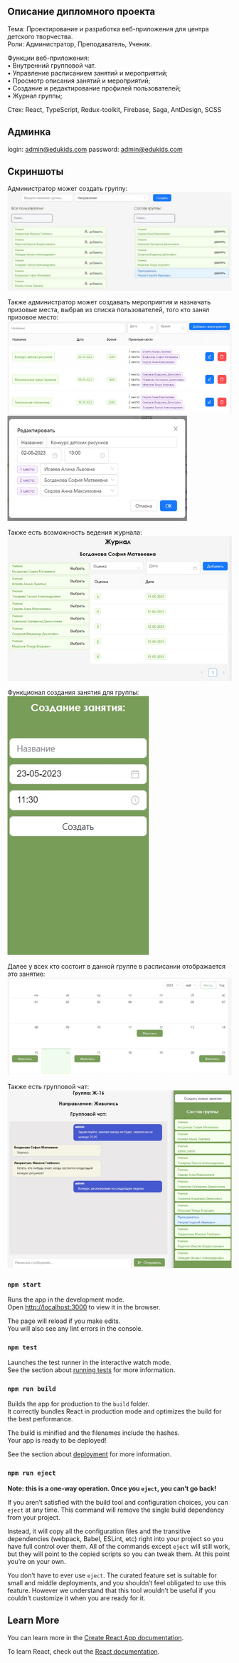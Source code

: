 ## Описание дипломного проекта

Тема: Проектирование и разработка веб-приложения для центра детского творчества.\
Роли: Администратор, Преподаватель, Ученик.

Функции веб-приложения: \
• Внутренний групповой чат.\
• Управление расписанием занятий и мероприятий; \
• Просмотр описания занятий и мероприятий; \
• Создание и редактирование профилей пользователей; \
• Журнал группы;

Стек: React, TypeScript, Redux-toolkit, Firebase, Saga, AntDesign, SCSS

## Админка

login: admin@edukids.com
password: admin@edukids.com

## Скриншоты

Администратор может создать группу:
![1.jpg](public%2Fimages%2F1.jpg)

Также администратор может создавать мероприятия и назначать призовые места, выбрав из списка пользователей, того кто занял призовое место:
![2.jpg](public%2Fimages%2F2.jpg)
![3.jpg](public%2Fimages%2F3.jpg)

Также есть возможность ведения журнала:
![4.jpg](public%2Fimages%2F4.jpg)

Функционал создания занятия для группы:
![5.jpg](public%2Fimages%2F5.jpg)

Далее у всех кто состоит в данной группе в расписании отображается это занятие:
![6.jpg](public%2Fimages%2F6.jpg)

Также есть групповой чат:
![7.jpg](public%2Fimages%2F7.jpg)


### `npm start`

Runs the app in the development mode.\
Open [http://localhost:3000](http://localhost:3000) to view it in the browser.

The page will reload if you make edits.\
You will also see any lint errors in the console.

### `npm test`

Launches the test runner in the interactive watch mode.\
See the section about [running tests](https://facebook.github.io/create-react-app/docs/running-tests) for more information.

### `npm run build`

Builds the app for production to the `build` folder.\
It correctly bundles React in production mode and optimizes the build for the best performance.

The build is minified and the filenames include the hashes.\
Your app is ready to be deployed!

See the section about [deployment](https://facebook.github.io/create-react-app/docs/deployment) for more information.

### `npm run eject`

**Note: this is a one-way operation. Once you `eject`, you can’t go back!**

If you aren’t satisfied with the build tool and configuration choices, you can `eject` at any time. This command will remove the single build dependency from your project.

Instead, it will copy all the configuration files and the transitive dependencies (webpack, Babel, ESLint, etc) right into your project so you have full control over them. All of the commands except `eject` will still work, but they will point to the copied scripts so you can tweak them. At this point you’re on your own.

You don’t have to ever use `eject`. The curated feature set is suitable for small and middle deployments, and you shouldn’t feel obligated to use this feature. However we understand that this tool wouldn’t be useful if you couldn’t customize it when you are ready for it.

## Learn More

You can learn more in the [Create React App documentation](https://facebook.github.io/create-react-app/docs/getting-started).

To learn React, check out the [React documentation](https://reactjs.org/).
